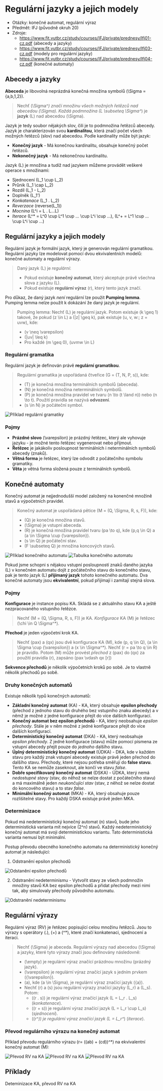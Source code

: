 # Regulární jazyky a jejich modely
- Otázky: konečné automat, regulární výraz
- Předmět: IFJ (původně okruh 20)
- Zdroje:
    - https://www.fit.vutbr.cz/study/courses/IFJ/private/prednesy/Ifj01-cz.pdf (abecedy a jazyky)
    - https://www.fit.vutbr.cz/study/courses/IFJ/private/prednesy/Ifj03-cz.pdf (modely pro regulární jazyky)
    - https://www.fit.vutbr.cz/study/courses/IFJ/private/prednesy/Ifj04-cz.pdf (konečné automaty)

## Abecedy a jazyky
__Abeceda__ je libovolná neprázdná konečná množina symbolů \(\Sigma = \{a,b,1,2\}\).

> Nechť \(\Sigma^*\) značí množinu všech možných řetězců nad abecedou \(\Sigma\). Každá podmnožina \(L \subseteq \Sigma^*\) je __jazyk__ \(L\) nad abecedou \(\Sigma\).

Jazyk je tedy soubor nějakých slov, čili je to podmnožina řetězců abecedy. Jazyk je charakterizován svou __kardinalitou__, která značí počet všech možných řetězců (slov) nad abecedou. Podle kardinality může být jazyk:
- __Konečný jazyk__ - Má konečnou kardinalitu, obsahuje konečný počet řetězců.
- __Nekonečný jazyk__ - Má nekonečnou kardinalitu.

Jazyk \(L\) je množina a tudíž nad jazykem můžeme provádět veškeré operace s množinami:
- Sjednocení \(L_1 \cup L_2\)
- Průnik \(L_1 \cap L_2\)
- Rozdíl \(L_1 - L_2\)
- Doplněk \(L_1'\)
- _Konkatenace_ \(L_1 . L_2\)
- _Reverzace_ \(reverse(L_1)\)
- _Mocnina_ \(L^i = L . L...L\)
- _Iterace_ \(L^* = L^0 \cup L^1 \cup ... \cup L^i \cup ...\), \(L^+ = L^1 \cup ... \cup L^i \cup ...\)

## Regulární jazyky a jejich modely
Regulární jazyk je formální jazyk, který je generován regulární gramatikou. Regulární jazyky lze modelovat pomocí dvou ekvivalentních modelů: konečné automaty a regulární výrazy.

> Daný jazyk \(L\) je _regulární_:
> - Pokud existuje __konečný automat__, který akceptuje právě všechna slova z jazyku \(L\).
> - Pokud existuje __regulární výraz__ \(r\), který tento jazyk značí.

Pro důkaz, že daný jazyk _není_ regulární lze použít __Pumping lemma__. Pumping lemma nelze použít k dokázání že daný jazyk je regulární.

> Pumping lemma: Nechť \(L\) je regulární jazyk. Potom existuje \(k \geq 1\) takové, že pokud \(z \in L\) a \(|z| \geq k\), pak existuje \(u, v, w:\; z = uvw\), kde:
> - \(v \neq \varepsilon\)
> - \(|uv| \leq k\)
> - Pro každé \(m \geq 0\), \(uvmw \in L\)

### Regulární gramatika
Regulární jazyk je definován právě __regulární gramatikou__.
> Regulární gramatika je uspořádaná čtveřice \(G = (T, N, P, s)\), kde:
> - \(T\) je konečná množina terminálních symbolů (abeceda).
> - \(N\) je konečná množina neterminálních symbolů.
> - \(P\) je konečná množina pravidel ve tvaru \(n \to (t \land n)\) nebo \(n \to t\). Použití pravidla se nazývá __odvození__.
> - \(s \in N\) je počáteční symbol.

![Příklad regulární gramatiky](/Images/21/regularni_gramatika.png)

### Pojmy
- __Prázdné slovo__ \(\varepsilon\) je prázdný řetězec, který ale vyhovuje jazyku - je možné tento řetězec vygenerovat nebo přijmout.
- __Řetězec__ je jakákoliv posloupnost terminálních i neterminálních symbolů abecedy (znaků).
- __Větná forma__ je řetězec, který lze odvodit z počátečního symbolu gramatiky.
- __Věta__ je větná forma složená pouze z terminálních symbolů.

## Konečné automaty
Konečný automat je nejjednodušší model založený na konenčné množině stavů a výpočetních pravidel.

> Konečný automat je uspořádaná pětice \(M = (Q, \Sigma, R, s, F)\), kde:
> - \(Q\) je konečná množina stavů.
> - \(\Sigma\) je vstupní abeceda.
> - \(R\) je konečná množina pravidel tvaru \(pa \to q\), kde \(p,q \in Q\) a \(a \in \Sigma \cup {\varepsilon}\).
> - \(s \in Q\) je počáteční stav.
> - \(F \subseteq Q\) je množina koncových stavů.

![Příklad konečného automatu](/Images/21/konecny_automat.png)
![Tabulka konečného automatu](/Images/21/konecny_automat_tabulka.png)

Pokud jsme schopni s nějakou vstupní posloupností znaků daného jazyka \(L\) v konečném automatu dojít z počátečního stavu do konečného stavu, pak je tento jazyk \(L\) __přijímaný jazyk__ tohoto konečného automatu. Dva konečné automaty jsou __ekvivalentní__, pokud přijímají i zamítají stejná slova.

### Pojmy
__Konfigurace__ je instance popisu KA. Skládá se z aktuálního stavu KA a ještě nezpracovaného vstupního řetězce.
> Nechť \(M = (Q, \Sigma, R, s, F)\) je KA. _Konfigurace_ KA \(M\) je řetězec \(\chi \in Q \Sigma^*\).

__Přechod__ je jeden výpočetní krok KA.
> Nechť \(pax\) a \(qx\) jsou dvě konfigurace KA \(M\), kde \(p, q \in Q\), \(a \in \Sigma \cup \{\varepsilon\}\) a \(x \in \Sigma^*\). Nechť \(r = pa \to q \in R\) je pravidlo. Potom \(M\) může provést _přechod_ z \(pax\) do \(qx\) za použití pravidla \(r\), zapsáno \(pax \vdash qx [r]\)

__Sekvence přechodů__ je několik výpočetních kroků po sobě. Je to vlastně několik přechodů po sobě.

### Druhy konečných automatů
Existuje několik typů konečných automatů:
- __Základní konečný automat__ (KA) - KA, který obsahuje __epsilon přechody__ (přechod z jednoho stavu do druhého bez vstupního znaku abecedy) a v němž je možné z jedné konfigurace přejít do více dalších konfigurací.
- __Konečný automat bez epsilon přechodů__ - KA, který neobsahuje _epsilon přechody_. Stále je v něm možné z jedné konfigurace přejít do více dalších konfigurací.
- __Deterministický konečný automat__ (DKA) - KA, který neobsahuje _epsilon přechody_. Z jedné konfigurace (stavu) může pomocí písmena ze vstupní abecedy přejít pouze do _jednoho_ dalšího stavu.
- __Úplný deterministický konečný automat__ (ÚDKA) - DKA, kde v každém stavu pro každý znak vstupní abecedy existuje právě jeden přechod do dalšího stavu. Přechody, které nejsou potřeba směřují do __false stavu__. Tento KA se nemůže zaseknout, ale končí ve stavu _false_.
- __Dobře specifikovaný konečný automat__ (DSKA) - ÚDKA, který nemá _nedostupné stavy_ (stav, do něhož se nelze dostat z počátečního stavu) a má maximálně jeden _neukončující stav_ (stav, z něhož se nelze dostat do koncového stavu) a to stav _false_.
- __Minimální konečný automat__ (MKA) - KA, který obsahuje pouze rozlišitelné stavy. Pro každý DSKA existuje právě jeden MKA.

### Determinizace
Pokud má nedeterministický konečný automat \(n\) stavů, bude jeho deterministická varianta mít nejvíce \(2^n\) stavů. Každý nedeterministický konečný automat má svoji deterministickou variantu. Tato deterministická varianta nemusí být minimální.

Postup převodu obecného konečného automatu na deterministický konečný automat je následující:
1. Odstranění epsilon přechodů

![Odstanění epsilon přechodů](/Images/21/odstraneni_epsilon_prechodu.png)

2. Odstranění nedeterminismu - Vytvořit stavy ze všech podmnožin množiny stavů KA bez epsilon přechodů a přidat přechody mezi nimi tak, aby simulovaly přechody původního automatu.

![Odstranění nedeterminismu](/Images/21/odstraneni_nedeterminismu.png)

## Regulární výrazy
Regulární výraz (RV) je řetězec popisující celou množinu řetězců. Jsou to výrazy s operátory \(.\), \(+\) a \(^*\), které značí konkatenaci, sjednocení a iteraci.

> Nechť \(\Sigma\) je abeceda. Regulární výrazy nad abecedou \(\Sigma\) a jazyky, které tyto výrazy značí jsou definovány následovně:
> - \(\empty\) je regulární výraz značící prázdnou množinu (prázdný jazyk).
> - \(\varepsilon\) je regulární výraz značící jazyk s jedním prvkem \(\{\varepsilon\}\).
> - \(a\), kde \(a \in \Sigma\), je regulární výraz značící jazyk \(\{a\}\).
> - Nechť \(r\) a \(s\) jsou regulární výrazy značící jazyky \(L_r\) a \(L_s\). Potom:
>   - \((r . s)\) je regulární výraz značící jazyk \(L = L_r . L_s\) (_konkatenace_).
>   - \((r + s)\) je regulární výraz značící jazyk \(L = L_r \cup L_s\) (_sjednocení_).
>   - \((r^*)\) je regulární výraz značící jazyk \(L = L_r^*\) (_iterace_).

### Převod regulárního výrazu na konečný automat
Příklad převodu regulárního výrazu \(r= ((ab) + (cd))^*\) na ekvivalentní konečný automat \(M\):

![Převod RV na KA](/Images/21/prevod_rv_ka_1.png)
![Převod RV na KA](/Images/21/prevod_rv_ka_2.png)
![Převod RV na KA](/Images/21/prevod_rv_ka_3.png)

## Příklady
Deteminizace KA, převod RV na KA
